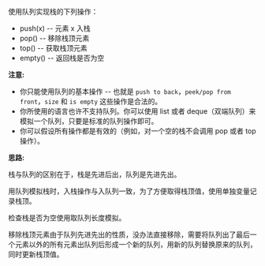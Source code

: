 使用队列实现栈的下列操作：

- push(x) -- 元素 x 入栈
- pop() -- 移除栈顶元素
- top() -- 获取栈顶元素
- empty() -- 返回栈是否为空

**注意:**

- 你只能使用队列的基本操作 -- 也就是 `push to back`，`peek/pop from front`，`size` 和 `is empty` 这些操作是合法的。
- 你所使用的语言也许不支持队列。你可以使用 list 或者 deque（双端队列）来模拟一个队列，只要是标准的队列操作即可。
- 你可以假设所有操作都是有效的（例如，对一个空的栈不会调用 pop 或者 top 操作）。

**思路:**

栈与队列的区别在于，栈是先进后出，队列是先进先出。

用队列模拟栈时，入栈操作与入队列一致，为了方便取得栈顶值，使用单独变量记录栈顶。

检查栈是否为空使用取队列长度模拟。

移除栈顶元素由于队列先进先出的性质，没办法直接移除，需要将队列出了最后一个元素以外的所有元素出队列后形成一个新的队列，用新的队列替换原来的队列，同时更新栈顶值。
